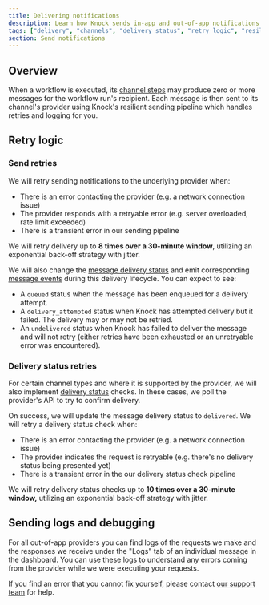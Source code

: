 ```yaml
---
title: Delivering notifications
description: Learn how Knock sends in-app and out-of-app notifications to email, SMS, push, and chat channels (such as Slack).
tags: ["delivery", "channels", "delivery status", "retry logic", "resilience"]
section: Send notifications
---
```


## Overview

When a workflow is executed, its [channel steps](/designing-workflows/channel-step) may produce zero or more messages for the workflow run's recipient. Each message is then sent to its channel's provider using Knock's resilient sending pipeline which handles retries and logging for you.

## Retry logic

### Send retries

We will retry sending notifications to the underlying provider when:

- There is an error contacting the provider (e.g. a network connection issue)
- The provider responds with a retryable error (e.g. server overloaded, rate limit exceeded)
- There is a transient error in our sending pipeline

We will retry delivery up to **8 times over a 30-minute window**, utilizing an exponential back-off strategy with jitter.

We will also change the [message delivery status](/send-notifications/message-statuses#delivery-status) and emit corresponding [message events](/send-notifications/message-statuses#message-events) during this delivery lifecycle. You can expect to see:

- A `queued` status when the message has been enqueued for a delivery attempt.
- A `delivery_attempted` status when Knock has attempted delivery but it failed. The delivery may or may not be retried.
- An `undelivered` status when Knock has failed to deliver the message and will not retry (either retries have been exhausted or an unretryable error was encountered).

### Delivery status retries

For certain channel types and where it is supported by the provider, we will also implement [delivery status](/send-notifications/message-statuses#delivery-status) checks. In these cases, we poll the provider's API to try to confirm delivery.

On success, we will update the message delivery status to `delivered`. We will retry a delivery status check when:

- There is an error contacting the provider (e.g. a network connection issue)
- The provider indicates the request is retryable (e.g. there's no delivery status being presented yet)
- There is a transient error in the our delivery status check pipeline

We will retry delivery status checks up to **10 times over a 30-minute window,** utilizing an exponential back-off strategy with jitter.

## Sending logs and debugging

For all out-of-app providers you can find logs of the requests we make and the responses we receive under the "Logs" tab of an individual message in the dashboard. You can use these logs to understand any errors coming from the provider while we were executing your requests.

If you find an error that you cannot fix yourself, please contact [our support team](mailto:support@knock.app) for help.
